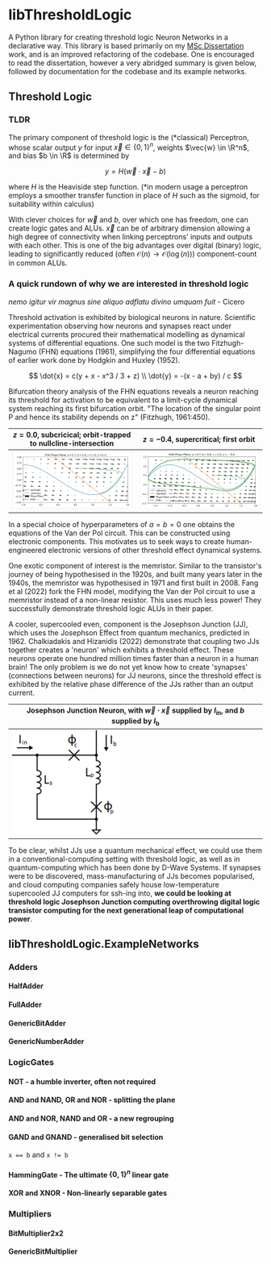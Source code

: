 # libThresholdLogic

A Python library for creating threshold logic Neuron Networks in a declarative way. This library is based primarily on my [MSc Dissertation](Dissertation.pdf) work, and is an improved refactoring of the codebase. One is encouraged to read the dissertation, however a very abridged summary is given below, followed by documentation for the codebase and its example networks.

## Threshold Logic

### TLDR

The primary component of threshold logic is the (*classical) Perceptron, whose scalar output $y$ for input $\vec{x} \in \{0, 1\}^n$, weights $\vec{w} \in \R^n$, and bias $b \in \R$ is determined by

$$
y = H(\vec{w} \cdot \vec{x} - b)
$$

where $H$ is the Heaviside step function. (*in modern usage a perceptron employs a smoother transfer function in place of $H$ such as the sigmoid, for suitability within calculus)

With clever choices for $\vec{w}$ and $b$, over which one has freedom, one can create logic gates and ALUs. $\vec{x}$ can be of arbitrary dimension allowing a high degree of connectivity when linking perceptrons' inputs and outputs with each other. This is one of the big advantages over digital (binary) logic, leading to significantly reduced (often $\mathcal{O}(n) \to \mathcal{O}(\log(n))$) component-count in common ALUs.

### A quick rundown of why we are interested in threshold logic

*nemo igitur vir magnus sine aliquo adflatu divino umquam fuit* - Cicero

Threshold activation is exhibited by biological neurons in nature. Scientific experimentation observing how neurons and synapses react under electrical currents procured their mathematical modelling as dynamical systems of differential equations. One such model is the two Fitzhugh-Nagumo (FHN) equations (1961), simplifying the four differential equations of earlier work done by Hodgkin and Huxley (1952).

$$
\dot{x} = c(y + x - x^3 / 3 + z) \\
\dot{y} = -(x - a + by) / c
$$

Bifurcation theory analysis of the FHN equations reveals a neuron reaching its threshold for activation to be equivalent to a limit-cycle dynamical system reaching its first bifurcation orbit. "The location of the singular point
P and hence its stability depends on z" (Fitzhugh, 1961:450).

| $z = 0.0$, subcricical; orbit-trapped to nullcline-intersection | $z = -0.4$, supercritical; first orbit |
| - | - |
| ![subcricical](docs/fhn-phase-1.png) | ![supercritical](docs/fhn-phase-2.png) |


In a special choice of hyperparameters of $a = b = 0$ one obtains the equations of the Van der Pol circuit. This can be constructed using electronic components. This motivates us to seek ways to create human-engineered electronic versions of other threshold effect dynamical systems.

One exotic component of interest is the memristor. Similar to the transistor's journey of being hypothesised in the 1920s, and built many years later in the 1940s, the memristor was hypothesised in 1971 and first built in 2008. Fang et al (2022) fork the FHN model, modifying the Van der Pol circuit to use a memristor instead of a non-linear resistor. This uses much less power! They successfully demonstrate threshold logic ALUs in their paper.

A cooler, supercooled even, component is the Josephson Junction (JJ), which uses the Josephson Effect from quantum mechanics, predicted in 1962. Chalkiadakis and Hizanidis (2022) demonstrate that coupling two JJs together creates a 'neuron' which exhibits a threshold effect. These neurons operate one hundred million times faster than a neuron in a human brain! The only problem is we do not yet know how to create 'synapses' (connections between neurons) for JJ neurons, since the threshold effect is exhibited by the relative phase difference of the JJs rather than an output current.

| Josephson Junction Neuron, with $\vec{w} \cdot \vec{x}$ supplied by $I_{\text{in}}$, and $b$ supplied by $I_{\text{b}}$ |
| - |
| ![Josephson Junction Neuron](docs/jjn-from-paper.png) |

To be clear, whilst JJs use a quantum mechanical effect, we could use them in a conventional-computing setting with threshold logic, as well as in quantum-computing which has been done by D-Wave Systems. If synapses were to be discovered, mass-manufacturing of JJs becomes popularised, and cloud computing companies safely house low-temperature supercooled JJ computers for ssh-ing into, **we could be looking at threshold logic Josephson Junction computing overthrowing digital logic transistor computing for the next generational leap of computational power**.

## libThresholdLogic.ExampleNetworks

### Adders

#### HalfAdder

#### FullAdder

#### GenericBitAdder

#### GenericNumberAdder

### LogicGates

#### NOT - a humble inverter, often not required

#### AND and NAND, OR and NOR - splitting the plane



#### AND and NOR, NAND and OR - a new regrouping

#### GAND and GNAND - generalised bit selection

`x == b` and `x != b`

#### HammingGate - The ultimate $\{0, 1\}^n$ linear gate



#### XOR and XNOR - Non-linearly separable gates

### Multipliers

#### BitMultiplier2x2

#### GenericBitMultiplier
